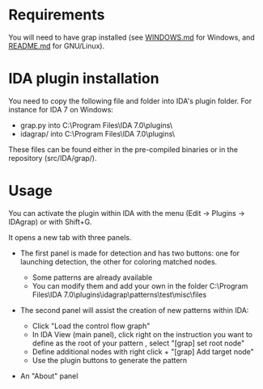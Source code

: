 # Requirements
You will need to have grap installed (see [WINDOWS.md](WINDOWS.md) for Windows, and [README.md](README.md) for GNU/Linux).

# IDA plugin installation
You need to copy the following file and folder into IDA's plugin folder.
For instance for IDA 7 on Windows:

- grap.py into C:\Program Files\IDA 7.0\plugins\
- idagrap/ into C:\Program Files\IDA 7.0\plugins\

These files can be found either in the pre-compiled binaries or in the repository (src/IDA/grap/).

# Usage
You can activate the plugin within IDA with the menu (Edit -> Plugins -> IDAgrap) or with Shift+G.

It opens a new tab with three panels.

* The first panel is made for detection and has two buttons: one for launching detection, the other for coloring matched nodes.
    * Some patterns are already available
    * You can modify them and add your own in the folder C:\Program Files\IDA 7.0\plugins\idagrap\patterns\test\misc\files
    
* The second panel will assist the creation of new patterns within IDA:
    * Click "Load the control flow graph"
    * In IDA View (main panel), click right on the instruction you want to define as the root of your pattern , select "[grap] set root node"
    * Define additional nodes with right click + "[grap] Add target node"
    * Use the plugin buttons to generate the pattern

* An "About" panel
